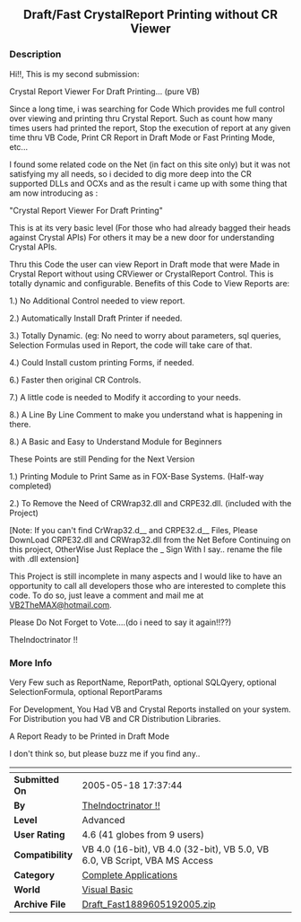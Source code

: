 ﻿<div align="center">

## Draft/Fast CrystalReport Printing without CR Viewer


</div>

### Description

Hi!!, This is my second submission:

Crystal Report Viewer For Draft Printing... (pure VB)

Since a long time, i was searching for Code Which provides me full control over viewing and printing thru Crystal Report. Such as count how many times users had printed the report, Stop the execution of report at any given time thru VB Code, Print CR Report in Draft Mode or Fast Printing Mode, etc...

I found some related code on the Net (in fact on this site only) but it was not satisfying my all needs, so i decided to dig more deep into the CR supported DLLs and OCXs and as the result i came up with some thing that am now introducing as :

"Crystal Report Viewer For Draft Printing"

This is at its very basic level (For those who had already bagged their heads against Crystal APIs) For others it may be a new door for understanding Crystal APIs.

Thru this Code the user can view Report in Draft mode that were Made in Crystal Report without using CRViewer or CrystalReport Control. This is totally dynamic and configurable. Benefits of this Code to View Reports are:

1.) No Additional Control needed to view report.

2.) Automatically Install Draft Printer if needed.

3.) Totally Dynamic. (eg: No need to worry about parameters, sql queries, Selection Formulas used in Report, the code will take care of that.

4.) Could Install custom printing Forms, if needed.

6.) Faster then original CR Controls.

7.) A little code is needed to Modify it according to your needs.

8.) A Line By Line Comment to make you understand what is happening in there.

8.) A Basic and Easy to Understand Module for Beginners

These Points are still Pending for the Next Version

1.) Printing Module to Print Same as in FOX-Base Systems. (Half-way completed)

2.) To Remove the Need of CRWrap32.dll and CRPE32.dll. (included with the Project)

[Note: If you can't find CrWrap32.d__ and CRPE32.d__ Files, Please DownLoad CRPE32.dll and CRWrap32.dll from the Net Before Continuing on this project, OtherWise Just Replace the _ Sign With l say.. rename the file with .dll extension]

This Project is still incomplete in many aspects and I would like to have an opportunity to call all developers those who are interested to complete this code. To do so, just leave a comment and mail me at VB2TheMAX@hotmail.com.

Please Do Not Forget to Vote....(do i need to say it again!!??)

TheIndoctrinator !!
 
### More Info
 
Very Few such as ReportName, ReportPath, optional SQLQyery, optional SelectionFormula, optional ReportParams

For Development, You Had VB and Crystal Reports installed on your system. For Distribution you had VB and CR Distribution Libraries.

A Report Ready to be Printed in Draft Mode

I don't think so, but please buzz me if you find any..


<span>             |<span>
---                |---
**Submitted On**   |2005-05-18 17:37:44
**By**             |[TheIndoctrinator \!\!](https://github.com/Planet-Source-Code/PSCIndex/blob/master/ByAuthor/theindoctrinator.md)
**Level**          |Advanced
**User Rating**    |4.6 (41 globes from 9 users)
**Compatibility**  |VB 4\.0 \(16\-bit\), VB 4\.0 \(32\-bit\), VB 5\.0, VB 6\.0, VB Script, VBA MS Access
**Category**       |[Complete Applications](https://github.com/Planet-Source-Code/PSCIndex/blob/master/ByCategory/complete-applications__1-27.md)
**World**          |[Visual Basic](https://github.com/Planet-Source-Code/PSCIndex/blob/master/ByWorld/visual-basic.md)
**Archive File**   |[Draft\_Fast1889605192005\.zip](https://github.com/Planet-Source-Code/theindoctrinator-draft-fast-crystalreport-printing-without-cr-viewer__1-60587/archive/master.zip)








